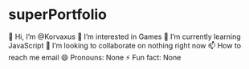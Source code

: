 # superPortfolio
👋 Hi, I’m @Korvaxus
👀 I’m interested in Games
🌱 I’m currently learning JavaScript
💞️ I’m looking to collaborate on nothing right now
📫 How to reach me email
😄 Pronouns: None
⚡ Fun fact: None
